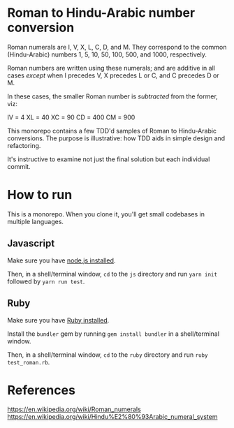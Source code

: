 # Roman to Hindu-Arabic number conversion

Roman numerals are I, V, X, L, C, D, and M. They correspond to the common (Hindu-Arabic) numbers 1, 5, 10, 50, 100, 500, and 1000, respectively.

Roman numbers are written using these numerals; and are additive in all cases *except* when I precedes V, X precedes L or C, and C precedes D or M.

In these cases, the smaller Roman number is *subtracted* from the former, viz:

IV = 4
XL = 40
XC = 90
CD = 400
CM = 900

This monorepo contains a few TDD'd samples of Roman to Hindu-Arabic conversions. The purpose is illustrative: how TDD aids in simple design and refactoring.

It's instructive to examine not just the final solution but each individual commit.

# How to run

This is a monorepo. When you clone it, you'll get small codebases in multiple languages.

## Javascript

Make sure you have [node.js installed](https://nodejs.org/en/download/).

Then, in a shell/terminal window, `cd` to the `js` directory and run `yarn init` followed by `yarn run test`.

## Ruby

Make sure you have [Ruby installed](https://www.ruby-lang.org/en/documentation/installation/).

Install the `bundler` gem by running `gem install bundler` in a shell/terminal window.

Then, in a shell/terminal window, `cd` to the `ruby` directory and run `ruby test_roman.rb`.

# References
https://en.wikipedia.org/wiki/Roman_numerals
https://en.wikipedia.org/wiki/Hindu%E2%80%93Arabic_numeral_system
  
